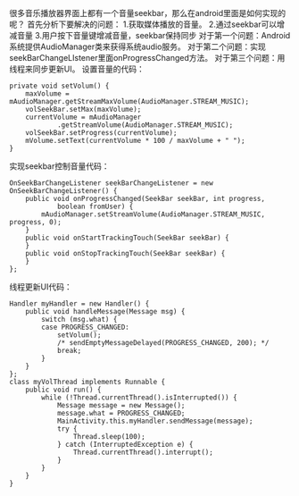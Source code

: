 很多音乐播放器界面上都有一个音量seekbar，那么在android里面是如何实现的呢？
首先分析下要解决的问题：
1.获取媒体播放的音量。
2.通过seekbar可以增减音量
3.用户按下音量键增减音量，seekbar保持同步
对于第一个问题：Android系统提供AudioManager类来获得系统audio服务。
对于第二个问题：实现seekBarChangeLIstener里面onProgressChanged方法。
对于第三个问题：用线程来同步更新UI。
设置音量的代码：
```  
private void setVolum() {
	maxVolume = mAudioManager.getStreamMaxVolume(AudioManager.STREAM_MUSIC);
	volSeekBar.setMax(maxVolume);
	currentVolume = mAudioManager
			.getStreamVolume(AudioManager.STREAM_MUSIC);
	volSeekBar.setProgress(currentVolume);
	mVolume.setText(currentVolume * 100 / maxVolume + " ");
}
```
实现seekbar控制音量代码：
```  
OnSeekBarChangeListener seekBarChangeListener = new OnSeekBarChangeListener() {
	public void onProgressChanged(SeekBar seekBar, int progress,
			boolean fromUser) {
		mAudioManager.setStreamVolume(AudioManager.STREAM_MUSIC, progress, 0);
	}
	public void onStartTrackingTouch(SeekBar seekBar) {
	}
	public void onStopTrackingTouch(SeekBar seekBar) {
	}
};
```
线程更新UI代码：
```  
Handler myHandler = new Handler() {
	public void handleMessage(Message msg) {
		switch (msg.what) {
		case PROGRESS_CHANGED:
			setVolum();
			/* sendEmptyMessageDelayed(PROGRESS_CHANGED, 200); */
			break;
		}
	}
};
class myVolThread implements Runnable {
	public void run() {
		while (!Thread.currentThread().isInterrupted()) {
			Message message = new Message();
			message.what = PROGRESS_CHANGED;
			MainActivity.this.myHandler.sendMessage(message);
			try {
				Thread.sleep(100);
			} catch (InterruptedException e) {
				Thread.currentThread().interrupt();
			}
		}
	}
}
```
